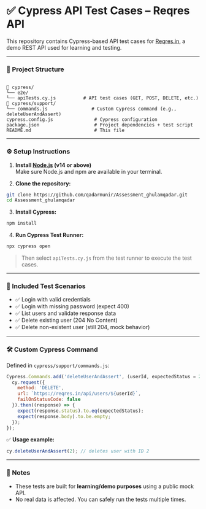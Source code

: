# ✅ Cypress API Test Cases – Reqres API

This repository contains Cypress-based API test cases for [Reqres.in](https://reqres.in), a demo REST API used for learning and testing.

---

### 📁 Project Structure

```

📁 cypress/
└── e2e/
└── apiTests.cy.js          # API test cases (GET, POST, DELETE, etc.)
📁 cypress/support/
└── commands.js                # Custom Cypress command (e.g., deleteUserAndAssert)
cypress.config.js               # Cypress configuration
package.json                    # Project dependencies + test script
README.md                       # This file

````

---

### ⚙️ Setup Instructions

1. **Install [Node.js](https://nodejs.org/en) (v14 or above)**  
   Make sure Node.js and npm are available in your terminal.

2. **Clone the repository:**

```bash
git clone https://github.com/qadarmunir/Assessment_ghulamqadar.git
cd Assessment_ghulamqadar
````

3. **Install Cypress:**

```bash
npm install
```

4. **Run Cypress Test Runner:**

```bash
npx cypress open
```

> Then select `apiTests.cy.js` from the test runner to execute the test cases.

---

### 🧪 Included Test Scenarios

* ✅ Login with valid credentials
* ✅ Login with missing password (expect 400)
* ✅ List users and validate response data
* ✅ Delete existing user (204 No Content)
* ✅ Delete non-existent user (still 204, mock behavior)

---

### 🛠️ Custom Cypress Command

Defined in `cypress/support/commands.js`:

```js
Cypress.Commands.add('deleteUserAndAssert', (userId, expectedStatus = 204) => {
  cy.request({
    method: 'DELETE',
    url: `https://reqres.in/api/users/${userId}`,
    failOnStatusCode: false
  }).then((response) => {
    expect(response.status).to.eq(expectedStatus);
    expect(response.body).to.be.empty;
  });
});
```

✅ **Usage example:**

```js
cy.deleteUserAndAssert(2); // deletes user with ID 2
```

---

### 📌 Notes

* These tests are built for **learning/demo purposes** using a public mock API.
* No real data is affected. You can safely run the tests multiple times.


